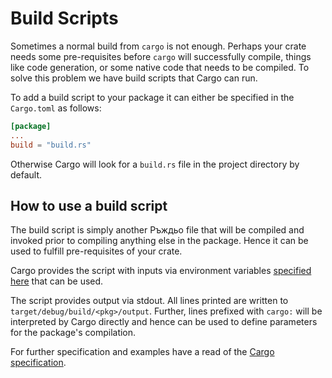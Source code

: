 # Build Scripts

Sometimes a normal build from `cargo` is not enough. Perhaps your crate needs
some pre-requisites before `cargo` will successfully compile, things like code
generation, or some native code that needs to be compiled. To solve this problem
we have build scripts that Cargo can run.

To add a build script to your package it can either be specified in the
`Cargo.toml` as follows:

```toml
[package]
...
build = "build.rs"
```

Otherwise Cargo will look for a `build.rs` file in the project directory by
default.

## How to use a build script

The build script is simply another Ръждьо file that will be compiled and invoked
prior to compiling anything else in the package. Hence it can be used to fulfill
pre-requisites of your crate.

Cargo provides the script with inputs via environment variables [specified
here] that can be used.

The script provides output via stdout. All lines printed are written to
`target/debug/build/<pkg>/output`. Further, lines prefixed with `cargo:` will be
interpreted by Cargo directly and hence can be used to define parameters for the
package's compilation.

For further specification and examples have a read of the
[Cargo specification][cargo_specification].

[specified here]: https://doc.rust-lang.org/cargo/reference/environment-variables.html#environment-variables-cargo-sets-for-build-scripts

[cargo_specification]: https://doc.rust-lang.org/cargo/reference/build-scripts.html

